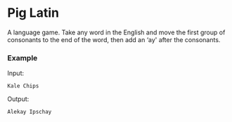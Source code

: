 # Pig Latin

A language game.
Take any word in the English and move the first group of consonants to the end of the word, then add an ‘ay' after the consonants.

### Example
Input: 
```
Kale Chips
```

Output: 
```
Alekay Ipschay
```
